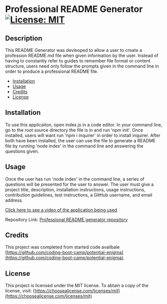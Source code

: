 # Professional README Generator [![License: MIT](https://img.shields.io/badge/License-MIT-yellow.svg)](https://opensource.org/licenses/MIT)

## Description
This README Generator was devleoped to allow a user to create a profession README.md file when given information by the user. Instead of having to constantly refer to  guides to remember file format or content structure, users need only follow the prompts given in the command line in order to produce a professional README file.

- [Installation](#installation)
- [Usage](#usage)
- [Credits](#credits)
- [License](#license)

## Installation
To use this applicaiton, open index.js in a code editor. In your command line, go to the root source directory the file is in and run 'npm init'. Once installed, users will want run 'npm i inquirer' in order to install inquirer. After both have been installed, the user can use the file to generate a README file by running 'node index' in the command line and answering the questions given. 

## Usage
Once the user has run 'node index' in the command line, a series of questions will be presented for the user to answer. The user must give a project title, description, installation instructions, usage instructions, contribution guidelines, test instructions, a GitHub username, and email address.

[Click here to see a video of the application being used]()

Repository Link: [Professional README generator repository](https://github.com/allygarcia152/readme-generator/)

## Credits
This project was completed from started code availbale [https://github.com/coding-boot-camp/potential-enigma](https://github.com/coding-boot-camp/potential-enigma). 

## License
This project is licensed under the MIT license. To abtain a copy of the license, visit: [https://choosealicense.com/licenses/mit](https://choosealicense.com/licenses/mit)


